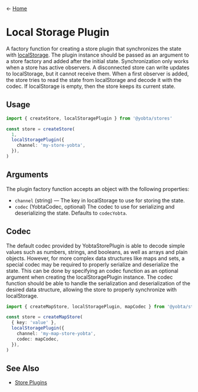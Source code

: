 &larr; [Home](../../../README.md)

# Local Storage Plugin

A factory function for creating a store plugin that synchronizes the state with [localStorage](https://developer.mozilla.org/en-US/docs/Web/API/Window/localStorage). The plugin instance should be passed as an argument to a store factory and added after the initial state. Synchronization only works when a store has active observers. A disconnected store can write updates to localStorage, but it cannot receive them. When a first observer is added, the store tries to read the state from localStorage and decode it with the codec. If localStorage is empty, then the store keeps its current state.

## Usage

```ts
import { createStore, localStoragePlugin } from '@yobta/stores'

const store = createStore(
  1,
  localStoragePlugin({
    channel: 'my-store-yobta',
  }),
)
```

## Arguments

The plugin factory function accepts an object with the following properties:

- `channel` (string) — The key in localStorage to use for storing the state.
- `codec` (YobtaCodec, optional) The codec to use for serializing and deserializing the state. Defaults to `codecYobta`.

## Codec

The default codec provided by YobtaStorePlugin is able to decode simple values such as numbers, strings, and booleans, as well as arrays and plain objects. However, for more complex data structures like maps and sets, a special codec may be required to properly serialize and deserialize the state. This can be done by specifying an codec function as an optional argument when creating the localStoragePlugin instance. The codec function should be able to handle the serialization and deserialization of the desired data structure, allowing the store to properly synchronize with localStorage.

```ts
import { createMapStore, localStoragePlugin, mapCodec } from '@yobta/stores'

const store = createMapStore(
  { key: 'value' },
  localStoragePlugin({
    channel: 'my-map-store-yobta',
    codec: mapCodec,
  }),
)
```

## See Also

- [Store Plugins](../index.md)
